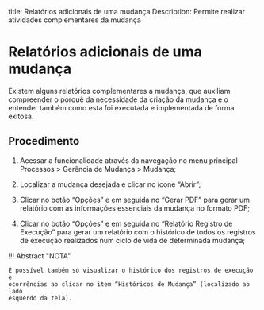 title: Relatórios adicionais de uma mudança
Description: Permite realizar atividades complementares da mudança
# Relatórios adicionais de uma mudança

Existem alguns relatórios complementares a mudança, que auxiliam compreender o porquê da necessidade da criação da mudança e o entender também como esta foi executada e implementada de forma exitosa.

Procedimento
------------

1.  Acessar a funcionalidade através da navegação no menu principal Processos \>
    Gerência de Mudança \> Mudança;

2.  Localizar a mudança desejada e clicar no ícone “Abrir”;

3.  Clicar no botão “Opções” e em seguida no “Gerar PDF” para gerar um relatório
    com as informações essenciais da mudança no formato PDF;

4.  Clicar no botão “Opções” e em seguida no “Relatório Registro de Execução”
    para gerar um relatório com o histórico de todos os registros de execução
    realizados num ciclo de vida de determinada mudança;

!!! Abstract "NOTA"

    É possível também só visualizar o histórico dos registros de execução e
    ocorrências ao clicar no item “Históricos de Mudança” (localizado ao lado
    esquerdo da tela).

<!-- !!! tip "About"

    <b>Product/Version:</b> CITSmart | 9.00 &nbsp;&nbsp;
    <b>Updated:</b>02/01/2019 – Larissa Lourenço
